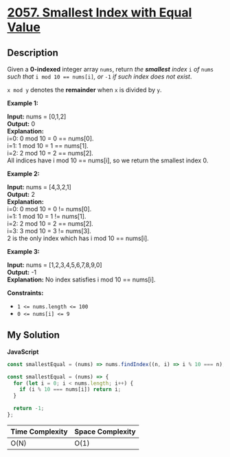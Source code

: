 # [2057. Smallest Index with Equal Value](https://leetcode.com/problems/smallest-index-with-equal-value)

## Description

Given a **0-indexed** integer array `nums`, return _the **smallest** index_ `i` _of_ `nums` _such that_ `i mod 10 == nums[i]`_, or_ `-1` _if such index does not exist_.

`x mod y` denotes the **remainder** when `x` is divided by `y`.

**Example 1:**

**Input:** nums = \[0,1,2\]  
**Output:** 0  
**Explanation:**  
i=0: 0 mod 10 = 0 == nums\[0\].  
i=1: 1 mod 10 = 1 == nums\[1\].  
i=2: 2 mod 10 = 2 == nums\[2\].  
All indices have i mod 10 == nums\[i\], so we return the smallest index 0.

**Example 2:**

**Input:** nums = \[4,3,2,1\]  
**Output:** 2  
**Explanation:**  
i=0: 0 mod 10 = 0 != nums\[0\].  
i=1: 1 mod 10 = 1 != nums\[1\].  
i=2: 2 mod 10 = 2 == nums\[2\].  
i=3: 3 mod 10 = 3 != nums\[3\].  
2 is the only index which has i mod 10 == nums\[i\].

**Example 3:**

**Input:** nums = \[1,2,3,4,5,6,7,8,9,0\]  
**Output:** -1  
**Explanation:** No index satisfies i mod 10 == nums\[i\].

**Constraints:**

- `1 <= nums.length <= 100`
- `0 <= nums[i] <= 9`

## My Solution

**JavaScript**

```js
const smallestEqual = (nums) => nums.findIndex((n, i) => i % 10 === n);
```

```js
const smallestEqual = (nums) => {
  for (let i = 0; i < nums.length; i++) {
    if (i % 10 === nums[i]) return i;
  }

  return -1;
};
```

| Time Complexity | Space Complexity |
| --------------- | ---------------- |
| O(N)            | O(1)             |
